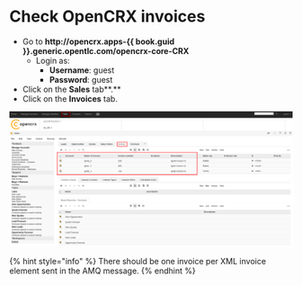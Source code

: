 # Check OpenCRX invoices



* Go to **http://opencrx.apps-{{ book.guid }}.generic.opentlc.com/opencrx-core-CRX**
  * Login as:
    * **Username**: guest
    * **Password**: guest
* Click on the **Sales** tab**.**
* Click on the **Invoices** tab.

![](../../.gitbook/assets/image%20%28105%29.png)

{% hint style="info" %}
There should be one invoice per XML invoice element sent in the AMQ message.
{% endhint %}



